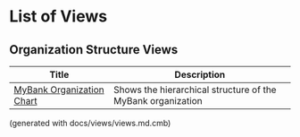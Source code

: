 # List of Views

## Organization Structure Views
| Title | Description |
|---|---|
| [MyBank Organization Chart](./mybank/organization/organization-structure-view.md) | Shows the hierarchical structure of the MyBank organization |


(generated with docs/views/views.md.cmb)

